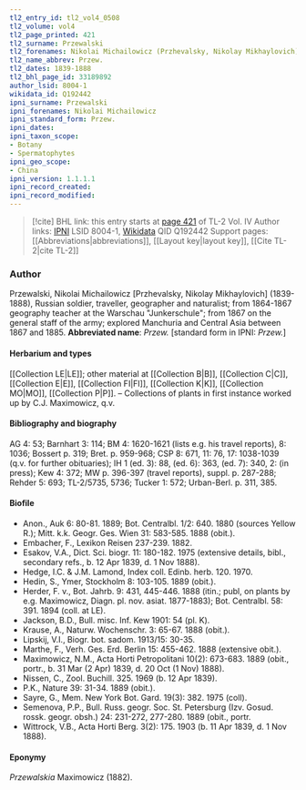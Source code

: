 ```yaml
---
tl2_entry_id: tl2_vol4_0508
tl2_volume: vol4
tl2_page_printed: 421
tl2_surname: Przewalski
tl2_forenames: Nikolai Michailowicz (Przhevalsky, Nikolay Mikhaylovich)
tl2_name_abbrev: Przew.
tl2_dates: 1839-1888
tl2_bhl_page_id: 33189892
author_lsid: 8004-1
wikidata_id: Q192442
ipni_surname: Przewalski
ipni_forenames: Nikolai Michailowicz
ipni_standard_form: Przew.
ipni_dates: 
ipni_taxon_scope: 
- Botany
- Spermatophytes
ipni_geo_scope: 
- China
ipni_version: 1.1.1.1
ipni_record_created: 
ipni_record_modified:
---
```


> [!cite] BHL link: this entry starts at [page 421](https://www.biodiversitylibrary.org/page/33189892) of TL-2 Vol. IV
> Author links: [IPNI](https://www.ipni.org/a/8004-1) LSID 8004-1, [Wikidata](https://www.wikidata.org/wiki/Q192442) QID Q192442
> Support pages: [[Abbreviations|abbreviations]], [[Layout key|layout key]], [[Cite TL-2|cite TL-2]]

### Author

Przewalski, Nikolai Michailowicz \[Przhevalsky, Nikolay Mikhaylovich\] (1839-1888), Russian soldier, traveller, geographer and naturalist; from 1864-1867 geography teacher at the Warschau "Junkerschule"; from 1867 on the general staff of the army; explored Manchuria and Central Asia between 1867 and 1885. 
**Abbreviated name**: *Przew.* \[standard form in IPNI: *Przew.*\]

#### Herbarium and types

[[Collection LE|LE]]; other material at [[Collection B|B]], [[Collection C|C]], [[Collection E|E]], [[Collection FI|FI]], [[Collection K|K]], [[Collection MO|MO]], [[Collection P|P]]. – Collections of plants in first instance worked up by C.J. Maximowicz, q.v.

#### Bibliography and biography

AG 4: 53; Barnhart 3: 114; BM 4: 1620-1621 (lists e.g. his travel reports), 8: 1036; Bossert p. 319; Bret. p. 959-968; CSP 8: 671, 11: 76, 17: 1038-1039 (q.v. for further obituaries); IH 1 (ed. 3): 88, (ed. 6): 363, (ed. 7): 340, 2: (in press); Kew 4: 372; MW p. 396-397 (travel reports), suppl. p. 287-288; Rehder 5: 693; TL-2/5735, 5736; Tucker 1: 572; Urban-Berl. p. 311, 385.

#### Biofile

- Anon., Auk 6: 80-81. 1889; Bot. Centralbl. 1/2: 640. 1880 (sources Yellow R.); Mitt. k.k. Geogr. Ges. Wien 31: 583-585. 1888 (obit.).
- Embacher, F., Lexikon Reisen 237-239. 1882.
- Esakov, V.A., Dict. Sci. biogr. 11: 180-182. 1975 (extensive details, bibl., secondary refs., b. 12 Apr 1839, d. 1 Nov 1888).
- Hedge, I.C. & J.M. Lamond, Index coll. Edinb. herb. 120. 1970.
- Hedin, S., Ymer, Stockholm 8: 103-105. 1889 (obit.).
- Herder, F. v., Bot. Jahrb. 9: 431, 445-446. 1888 (itin.; publ, on plants by e.g. Maximowicz, Diagn. pl. nov. asiat. 1877-1883); Bot. Centralbl. 58: 391. 1894 (coll. at LE).
- Jackson, B.D., Bull. misc. Inf. Kew 1901: 54 (pl. K).
- Krause, A., Naturw. Wochenschr. 3: 65-67. 1888 (obit.).
- Lipskij, V.I., Biogr. bot. sadom. 1913/15: 30-35.
- Marthe, F., Verh. Ges. Erd. Berlin 15: 455-462. 1888 (extensive obit.).
- Maximowicz, N.M., Acta Horti Petropolitani 10(2): 673-683. 1889 (obit., portr., b. 31 Mar (2 Apr) 1839, d. 20 Oct (1 Nov) 1888).
- Nissen, C., Zool. Buchill. 325. 1969 (b. 12 Apr 1839).
- P.K., Nature 39: 31-34. 1889 (obit.).
- Sayre, G., Mem. New York Bot. Gard. 19(3): 382. 1975 (coll).
- Semenova, P.P., Bull. Russ. geogr. Soc. St. Petersburg (Izv. Gosud. rossk. geogr. obsh.) 24: 231-272, 277-280. 1889 (obit., portr.
- Wittrock, V.B., Acta Horti Berg. 3(2): 175. 1903 (b. 11 Apr 1839, d. 1 Nov 1888).

#### Eponymy

*Przewalskia* Maximowicz (1882).

